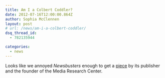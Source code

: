 ```yaml
---
title: Am I a Colbert Coddler?
date: 2012-07-16T12:00:00.864Z
author: Sophia McClennen
layout: post
# url: /news/am-i-a-colbert-coddler/
dsq_thread_id:
  - 782135944

categories: 
  - news
---
```

Looks like we annoyed *Newsbusters* enough to get a [piece][1] by its publisher and the founder of the Media Research Center.

 [1]: https://newsbusters.org/blogs/brent-bozell/2012/07/14/bozell-column-colberts-campus-coddlers